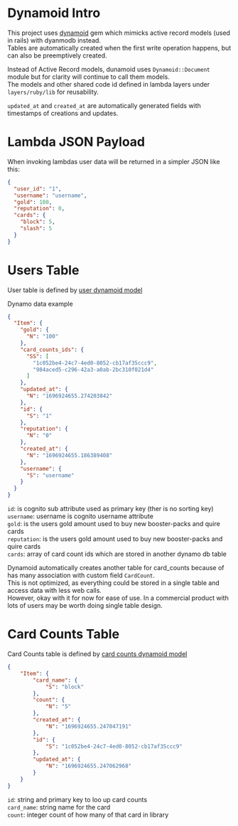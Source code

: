 # Dynamoid Intro
This project uses [dynamoid](https://github.com/Dynamoid/dynamoid) gem which mimicks active record models (used in rails) with dyanmodb instead.<br>
Tables are automatically created when the first write operation happens, but can also be preemptively created.

Instead of Active Record models, dunamoid uses `Dynamoid::Document` module but for clarity will continue to call them models.<br>
The models and other shared code id defined in lambda layers under `layers/ruby/lib` for reusability.

`updated_at` and `created_at` are automatically generated fields with timestamps of creations and updates.


# Lambda JSON Payload
When invoking lambdas user data will be returned in a simpler JSON like this:
```json
{
  "user_id": "1",
  "username": "username",
  "gold": 100,
  "reputation": 0,
  "cards": {
    "block": 5,
    "slash": 5
  }
}
```

# Users Table
User table is defined by [user dynamoid model](/layer/ruby/lib/user.rb)

Dynamo data example
```json
{
  "Item": {
    "gold": {
      "N": "100"
    },
    "card_counts_ids": {
      "SS": [
        "1c052be4-24c7-4ed0-8052-cb17af35ccc9",
        "984aced5-c296-42a3-a0ab-2bc310f021d4"
      ]
    },
    "updated_at": {
      "N": "1696924655.274203842"
    },
    "id": {
      "S": "1"
    },
    "reputation": {
      "N": "0"
    },
    "created_at": {
      "N": "1696924655.186389408"
    },
    "username": {
      "S": "username"
    }
  }
}
```
`id`: is cognito sub attribute used as primary key (ther is no sorting key)<br>
`username`: username is cognito username attribute<br>
`gold`: is the users gold amount used to buy new booster-packs and quire cards<br>
`reputation`: is the users gold amount used to buy new booster-packs and quire cards<br>
`cards`: array of card count ids which are stored in another dynamo db table<br> 

Dynamoid automatically creates another table for card_counts because of has many association with custom field `CardCount`.<br>
This is not optimized, as everything could be stored in a single table and access data with less web calls.<br>
However, okay with it for now for ease of use. In a commercial product with lots of users may be worth doing single table design.

# Card Counts Table
Card Counts table is defined by [card counts dynamoid model](/layer/ruby/lib/card_count.rb)

```json
{
    "Item": {
        "card_name": {
            "S": "block"
        },
        "count": {
            "N": "5"
        },
        "created_at": {
            "N": "1696924655.247047191"
        },
        "id": {
            "S": "1c052be4-24c7-4ed0-8052-cb17af35ccc9"
        },
        "updated_at": {
            "N": "1696924655.247062968"
        }
    }
}
```

`id`: string and primary key to loo up card counts<br>
`card_name`: string name for the card<br>
`count`: integer count of how many of that card in library<br>

